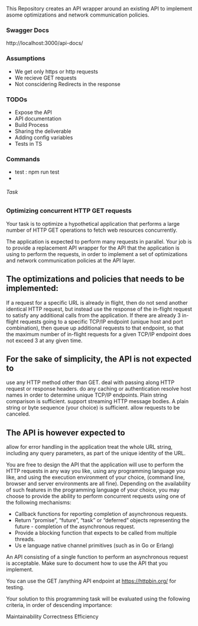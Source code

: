 This Repository creates an API wrapper around an existing API to  implement asome optimizations and network communication policies.

### Swagger Docs

http://localhost:3000/api-docs/

### Assumptions 
- We get only https or http requests
- We recieve GET requests 
- Not conscidering Redirects in the response 

### TODOs 
- Expose the API
- API documentation
- Build Process
- Sharing the deliverable 
- Adding config variables
- Tests in TS

### Commands 

- test : npm run test
- 
###### Task 
### Optimizing concurrent HTTP GET requests
Your task is to optimize a hypothetical application that performs a large number of HTTP GET operations to fetch web resources concurrently.

The application is expected to perform many requests in parallel. Your job is to provide a replacement API wrapper for the API that the application is using to perform the requests, in order to implement a set of optimizations and network communication policies at the API layer.

## The optimizations and policies that needs to be implemented:

If a request for a specific URL is already in flight, then do not send another identical HTTP request, but instead use the response of the in-flight request to satisfy any additional calls from the application.
If there are already 3 in-flight requests going to a specific TCP/IP endpoint (unique host and port combination), then queue up additional requests to that endpoint, so that the maximum number of in-flight requests for a given TCP/IP endpoint does not exceed 3 at any given time.

## For the sake of simplicity, the API is not expected to

use any HTTP method other than GET.
deal with passing along HTTP request or response headers.
do any caching or authentication
resolve host names in order to determine unique TCP/IP endpoints. Plain string comparison is sufficient.
support streaming HTTP message bodies. A plain string or byte sequence (your choice) is sufficient.
allow requests to be canceled.

## The API is however expected to

allow for error handling in the application
treat the whole URL string, including any query parameters, as part of the unique identity of the URL.

You are free to design the API that the application will use to perform the HTTP requests in any way you like, using any programming language you like, and using the execution environment of your choice, (command line, browser and server environments are all fine). Depending on the availability of such features in the programming language of your choice, you may choose to provide the ability to perform concurrent requests using one of the following mechanisms:

- Callback functions for reporting completion of asynchronous requests.
- Return “promise”, “future”, “task” or “deferred” objects representing the future - completion of the asynchronous request.
- Provide a blocking function that expects to be called from multiple threads.
- Us e language native channel primitives (such as in Go or Erlang)

An API consisting of a single function to perform an asynchronous request is acceptable. Make sure to document how to use the API that you implement.

You can use the GET /anything API endpoint at https://httpbin.org/ for testing.

Your solution to this programming task will be evaluated using the following criteria, in order of descending importance:

Maintainability
Correctness
Efficiency

